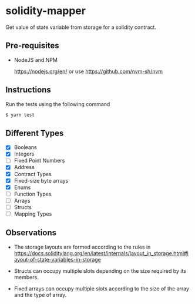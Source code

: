 # solidity-mapper

Get value of state variable from storage for a solidity contract.

## Pre-requisites

* NodeJS and NPM

  https://nodejs.org/en/ or use https://github.com/nvm-sh/nvm

## Instructions

Run the tests using the following command
```bash
$ yarn test
```

## Different Types

* [x] Booleans
* [x] Integers
* [ ] Fixed Point Numbers
* [x] Address
* [x] Contract Types
* [x] Fixed-size byte arrays
* [x] Enums
* [ ] Function Types
* [ ] Arrays
* [ ] Structs
* [ ] Mapping Types

## Observations

* The storage layouts are formed according to the rules in https://docs.soliditylang.org/en/latest/internals/layout_in_storage.html#layout-of-state-variables-in-storage

* Structs can occupy multiple slots depending on the size required by its members.

* Fixed arrays can occupy multiple slots according to the size of the array and the type of array.
